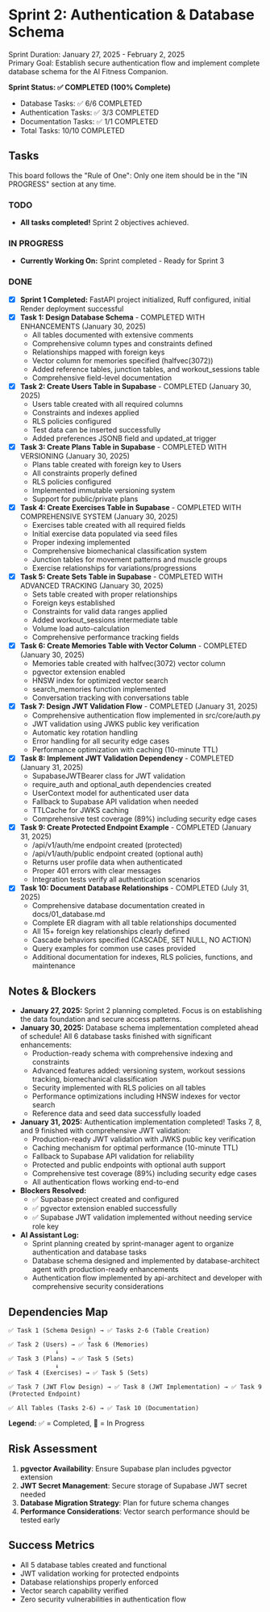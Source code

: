 # **Sprint 2: Authentication & Database Schema**

Sprint Duration: January 27, 2025 - February 2, 2025  
Primary Goal: Establish secure authentication flow and implement complete database schema for the AI Fitness Companion.

**Sprint Status: ✅ COMPLETED (100% Complete)**
- Database Tasks: ✅ 6/6 COMPLETED
- Authentication Tasks: ✅ 3/3 COMPLETED
- Documentation Tasks: ✅ 1/1 COMPLETED
- Total Tasks: 10/10 COMPLETED

## **Tasks**

This board follows the "Rule of One": Only one item should be in the "IN PROGRESS" section at any time.

### **TODO**

* **All tasks completed!** Sprint 2 objectives achieved.

### **IN PROGRESS**

* **Currently Working On:** Sprint completed - Ready for Sprint 3

### **DONE**

* [x] **Sprint 1 Completed:** FastAPI project initialized, Ruff configured, initial Render deployment successful
* [x] **Task 1: Design Database Schema** - COMPLETED WITH ENHANCEMENTS (January 30, 2025)
  - All tables documented with extensive comments
  - Comprehensive column types and constraints defined
  - Relationships mapped with foreign keys
  - Vector column for memories specified (halfvec(3072))
  - Added reference tables, junction tables, and workout_sessions table
  - Comprehensive field-level documentation
* [x] **Task 2: Create Users Table in Supabase** - COMPLETED (January 30, 2025)
  - Users table created with all required columns
  - Constraints and indexes applied
  - RLS policies configured
  - Test data can be inserted successfully
  - Added preferences JSONB field and updated_at trigger
* [x] **Task 3: Create Plans Table in Supabase** - COMPLETED WITH VERSIONING (January 30, 2025)
  - Plans table created with foreign key to Users
  - All constraints properly defined
  - RLS policies configured
  - Implemented immutable versioning system
  - Support for public/private plans
* [x] **Task 4: Create Exercises Table in Supabase** - COMPLETED WITH COMPREHENSIVE SYSTEM (January 30, 2025)
  - Exercises table created with all required fields
  - Initial exercise data populated via seed files
  - Proper indexing implemented
  - Comprehensive biomechanical classification system
  - Junction tables for movement patterns and muscle groups
  - Exercise relationships for variations/progressions
* [x] **Task 5: Create Sets Table in Supabase** - COMPLETED WITH ADVANCED TRACKING (January 30, 2025)
  - Sets table created with proper relationships
  - Foreign keys established
  - Constraints for valid data ranges applied
  - Added workout_sessions intermediate table
  - Volume load auto-calculation
  - Comprehensive performance tracking fields
* [x] **Task 6: Create Memories Table with Vector Column** - COMPLETED (January 30, 2025)
  - Memories table created with halfvec(3072) vector column
  - pgvector extension enabled
  - HNSW index for optimized vector search
  - search_memories function implemented
  - Conversation tracking with conversations table
* [x] **Task 7: Design JWT Validation Flow** - COMPLETED (January 31, 2025)
  - Comprehensive authentication flow implemented in src/core/auth.py
  - JWT validation using JWKS public key verification
  - Automatic key rotation handling
  - Error handling for all security edge cases
  - Performance optimization with caching (10-minute TTL)
* [x] **Task 8: Implement JWT Validation Dependency** - COMPLETED (January 31, 2025)
  - SupabaseJWTBearer class for JWT validation
  - require_auth and optional_auth dependencies created
  - UserContext model for authenticated user data
  - Fallback to Supabase API validation when needed
  - TTLCache for JWKS caching
  - Comprehensive test coverage (89%) including security edge cases
* [x] **Task 9: Create Protected Endpoint Example** - COMPLETED (January 31, 2025)
  - /api/v1/auth/me endpoint created (protected)
  - /api/v1/auth/public endpoint created (optional auth)
  - Returns user profile data when authenticated
  - Proper 401 errors with clear messages
  - Integration tests verify all authentication scenarios
* [x] **Task 10: Document Database Relationships** - COMPLETED (July 31, 2025)
  - Comprehensive database documentation created in docs/01_database.md
  - Complete ER diagram with all table relationships documented
  - All 15+ foreign key relationships clearly defined
  - Cascade behaviors specified (CASCADE, SET NULL, NO ACTION)
  - Query examples for common use cases provided
  - Additional documentation for indexes, RLS policies, functions, and maintenance

## **Notes & Blockers**

* **January 27, 2025:** Sprint 2 planning completed. Focus is on establishing the data foundation and secure access patterns.
* **January 30, 2025:** Database schema implementation completed ahead of schedule! All 6 database tasks finished with significant enhancements:
  - Production-ready schema with comprehensive indexing and constraints
  - Advanced features added: versioning system, workout sessions tracking, biomechanical classification
  - Security implemented with RLS policies on all tables
  - Performance optimizations including HNSW indexes for vector search
  - Reference data and seed data successfully loaded
* **January 31, 2025:** Authentication implementation completed! Tasks 7, 8, and 9 finished with comprehensive JWT validation:
  - Production-ready JWT validation with JWKS public key verification
  - Caching mechanism for optimal performance (10-minute TTL)
  - Fallback to Supabase API validation for reliability
  - Protected and public endpoints with optional auth support
  - Comprehensive test coverage (89%) including security edge cases
  - All authentication flows working end-to-end
* **Blockers Resolved:** 
  - ✅ Supabase project created and configured
  - ✅ pgvector extension enabled successfully
  - ✅ Supabase JWT validation implemented without needing service role key
* **AI Assistant Log:** 
  - Sprint planning created by sprint-manager agent to organize authentication and database tasks
  - Database schema designed and implemented by database-architect agent with production-ready enhancements
  - Authentication flow implemented by api-architect and developer with comprehensive security considerations

## **Dependencies Map**

```
✅ Task 1 (Schema Design) → ✅ Tasks 2-6 (Table Creation)
                      ↓
✅ Task 2 (Users) → ✅ Task 6 (Memories)
             ↓
✅ Task 3 (Plans) → ✅ Task 5 (Sets)
             ↓
✅ Task 4 (Exercises) → ✅ Task 5 (Sets)

✅ Task 7 (JWT Flow Design) → ✅ Task 8 (JWT Implementation) → ✅ Task 9 (Protected Endpoint)

✅ All Tables (Tasks 2-6) → ✅ Task 10 (Documentation)
```

**Legend:** ✅ = Completed, 🏃 = In Progress

## **Risk Assessment**

1. **pgvector Availability**: Ensure Supabase plan includes pgvector extension
2. **JWT Secret Management**: Secure storage of Supabase JWT secret needed
3. **Database Migration Strategy**: Plan for future schema changes
4. **Performance Considerations**: Vector search performance should be tested early

## **Success Metrics**

- All 5 database tables created and functional
- JWT validation working for protected endpoints
- Database relationships properly enforced
- Vector search capability verified
- Zero security vulnerabilities in authentication flow